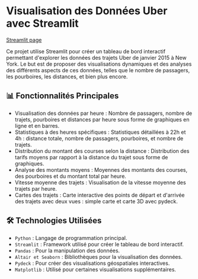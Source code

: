 # Visualisation des Données Uber avec Streamlit   

[Streamlit page](https://uberdatavisuappwithpython.streamlit.app/)    

Ce projet utilise Streamlit pour créer un tableau de bord interactif permettant d'explorer les données des trajets Uber de janvier 2015 à New York. Le but est de proposer des visualisations dynamiques et des analyses des différents aspects de ces données, telles que le nombre de passagers, les pourboires, les distances, et bien plus encore.

## 📊 Fonctionnalités Principales
- Visualisation des données par heure : Nombre de passagers, nombre de trajets, pourboires et distances par heure sous forme de graphiques en ligne et en barres.
- Statistiques à des heures spécifiques : Statistiques détaillées à 22h et 4h : distance totale, nombre de passagers, pourboires, et nombre de trajets.
- Distribution du montant des courses selon la distance : Distribution des tarifs moyens par rapport à la distance du trajet sous forme de graphiques.
- Analyse des montants moyens : Moyennes des montants des courses, des pourboires et du montant total par heure.
- Vitesse moyenne des trajets : Visualisation de la vitesse moyenne des trajets par heure.
- Cartes des trajets : Carte interactive des points de départ et d'arrivée des trajets avec deux vues : simple carte et carte 3D avec pydeck.  

## 🛠️ Technologies Utilisées
- `Python` : Langage de programmation principal.
- `Streamlit` : Framework utilisé pour créer le tableau de bord interactif.
- `Pandas` : Pour la manipulation des données.
- `Altair et Seaborn` : Bibliothèques pour la visualisation des données.
- `Pydeck` : Pour créer des visualisations géospatiales interactives.
- `Matplotlib` : Utilisé pour certaines visualisations supplémentaires.
